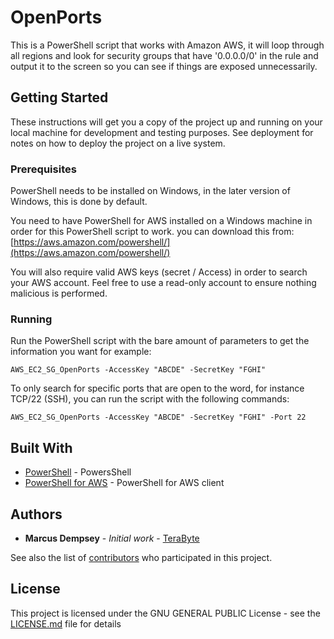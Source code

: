 # OpenPorts

This is a PowerShell script that works with Amazon AWS, it will loop through all regions and look for security groups that have '0.0.0.0/0' in the rule and output it to the screen so you can see if things are exposed unnecessarily.

## Getting Started

These instructions will get you a copy of the project up and running on your local machine for development and testing purposes. See deployment for notes on how to deploy the project on a live system.

### Prerequisites
PowerShell needs to be installed on Windows, in the later version of Windows, this is done by default.

You need to have PowerShell for AWS installed on a Windows machine in order for this PowerShell script to work.  you can download this from: [https://aws.amazon.com/powershell/](https://aws.amazon.com/powershell/) 

You will also require valid AWS keys (secret / Access) in order to search your AWS account.  Feel free to use a read-only account to ensure nothing malicious is performed.

### Running

Run the PowerShell script with the bare amount of parameters to get the information you want for example:

    AWS_EC2_SG_OpenPorts -AccessKey "ABCDE" -SecretKey "FGHI"

To only search for specific ports that are open to the word, for instance TCP/22 (SSH), you can run the script with the following commands:

    AWS_EC2_SG_OpenPorts -AccessKey "ABCDE" -SecretKey "FGHI" -Port 22

## Built With

* [PowerShell](https://www.microsoft.com/en-gb/download/details.aspx?id=40855) - PowersShell
* [PowerShell for AWS]([https://aws.amazon.com/powershell/) - PowerShell for AWS client


## Authors

* **Marcus Dempsey** - *Initial work* - [TeraByte](https://github.com/TeraByteIT)

See also the list of [contributors](https://github.com/your/project/contributors) who participated in this project.

## License

This project is licensed under the GNU GENERAL PUBLIC License - see the [LICENSE.md](LICENSE.md) file for details